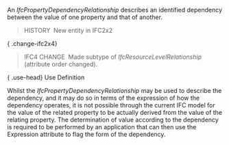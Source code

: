 An _IfcPropertyDependencyRelationship_ describes an identified dependency between the value of one property and that of another.

> HISTORY&nbsp; New entity in IFC2x2

{ .change-ifc2x4}
> IFC4 CHANGE&nbsp; Made subtype of _IfcResourceLevelRelationship_ (attribute order changed).

{ .use-head}
Use Definition

Whilst the _IfcPropertyDependencyRelationship_ may be used to describe the dependency, and it may do so in terms of the expression of how the dependency operates, it is not possible through the current IFC model for the value of the related property to be actually derived from the value of the relating property. The determination of value according to the dependency is required to be performed by an application that can then use the Expression attribute to flag the form of the dependency.
